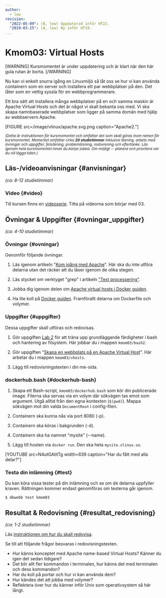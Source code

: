 ```yaml
---
author:
  - lew
revision:
  "2022-05-09": (B, lew) Uppdaterad inför HT22.
  "2019-03-25": (A, lew) Ny inför HT19.
...
```


# Kmom03: Virtual Hosts

[WARNING]
Kursmomentet är under uppdatering och är klart när den här gula rutan är borta.
[/WARNING]

Nu kan vi enkelt snurra igång en Linuxmiljö så låt oss se hur vi kan använda containern som en server och installera ett par webbplatser på den. Det låter som en vettig syssla för en webbprogrammerare.

Ett bra sätt att installera många webbplatser på en och samma maskin är Apache Virtual Hosts och det är något vi skall bekanta oss med. Vi ska skapa namnbaserade webbplatser som ligger på samma domän med hjälp av webbservern Apache.

<!--stop-->

[FIGURE src=/image/vlinux/apache.svg.png caption="Apache2."]

<small><i>(Detta är instruktionen för kursmomentet och omfattar det som skall göras inom ramen för kursmomentet. Momentet omfattar cirka **20 studietimmar** inklusive läsning, arbete med övningar och uppgifter, felsökning, problemlösning, redovisning och eftertanke. Läs igenom hela kursmomentet innan du börjar jobba. Om möjligt -- planera och prioritera var du vill lägga tiden.)</i></small>

## Läs-/videoanvisningar {#anvisningar}

_(ca: 8-12 studietimmar)_

<!-- ### Kurslitteratur  {#kurslitteratur}

Läs följande: -->

<!-- 1. [The Linux Command Line](kunskap/boken-the-linux-command-line)
    * Kapitel 6 Redirection
    * Kapitel 24 Writing Your First Script -->

### Video {#video}

Till kursen finns en [videoserie](https://www.youtube.com/playlist?list=PLKtP9l5q3ce_XueavhyZ_udFDLVFaoVo5). Titta på videorna som börjar med 03.

## Övningar & Uppgifter {#ovningar_uppgifter}

_(ca: 4-10 studietimmar)_

### Övningar {#ovningar}

Genomför följande övningar.

1. Läs igenom artikeln "[Kom igång med Apache](kunskap/kom-igang-med-apache)". Här ska du inte utföra delarna utan det räcker att du läser igenom de olika stegen.

1. Läs stycket om verktyget "grep" i artikeln ["Text processering"](kunskap/text-processering#grep).

1. Jobba dig igenom delen om [Apache virtual hosts i Docker guiden](guide/docker/apache-vh).

1. Ha lite koll på [Docker guiden](guide/docker). Framförallt delarna om Dockerfile och volymer.

### Uppgifter {#uppgifter}

Dessa uppgifter skall utföras och redovisas.

1. Gör uppgiften [Lab 2](uppgift/linux-lab-2-sok-i-en-logg-fil) för att träna upp grundläggande färdigheter i bash och hantering av filsystem. Här jobbar du i mappen `kmom03/bash2`.

1. Gör uppgiften "[Skapa en webbplats på en Apache Virtual Host](uppgift/skapa-virtual-host)". Här arbetar du i mappen `kmom03/vhosts`.

1. Lägg till redovisningstexten i din me-sida.

### dockerhub.bash {#dockerhub-bash}

1. Skapa ett Bash-script, `kmom03/dockerhub.bash` som kör din publicerade image. Filerna ska servas via en volym där sökvägen tas emot som argument. Utgå alltid från den egna kontexten (`$(pwd)`). Mappa sökvägen mot din valda `DocumentRoot` i config-filen.

1. Containern ska kunna nås via port 8080 (-p).

1. Containern ska köras i bakgrunden (-d).

1. Containern ska ha namnet "mysite" (--name).

1. Lägg till hosten via `docker run`. Den ska heta `mysite.vlinux.se`.

[YOUTUBE src=N4utGAtitTg width=639 caption="Har du fått med alla delar?"]

### Testa din inlämning {#test}

Du kan köra vissa tester på din inlämning och se om de delarna uppfyller kraven. Rättningen kommer endast genomföras om testerna går igenom.

```console
$ dbwebb test kmom03
```

## Resultat & Redovisning {#resultat_redovisning}

_(ca: 1-2 studietimmar)_

Läs [instruktionen om hur du skall redovisa](./../redovisa).

Se till att följande frågor besvaras i redovisningstexten.

- Hur känns konceptet med Apache name-based Virtual Hosts? Känner du igen det sedan tidigare?
- Det blir allt fler kommandon i terminalen, hur känns det med terminalen och dess kommandon?
- Har du koll på portar och hur vi kan använda dem?
- Hur kändes det att jobba med volymer?
- Reflektera över hur du känner inför Unix som operativsystem så här långt.
